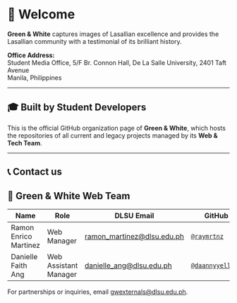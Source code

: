 # 🏹 Welcome

**Green & White** captures images of Lasallian excellence and provides the Lasallian community with a testimonial of its brilliant history.

**Office Address:**  
Student Media Office, 5/F Br. Connon Hall, De La Salle University, 2401 Taft Avenue  
Manila, Philippines

---

## 🎓 Built by Student Developers

This is the official GitHub organization page of **Green & White**, which hosts the repositories of all current and legacy projects managed by its **Web & Tech Team**.

---

## 📞 Contact us

## 👥 Green & White Web Team

| **Name**                 | **Role**                 | **DLSU Email**                      | **GitHub**        |
|--------------------------|---------------------------|--------------------------------------|-------------------|
| Ramon Enrico Martinez    | Web Manager               | ramon_martinez@dlsu.edu.ph          | [`@raymrtnz`](https://github.com/raymrtnz)       |
| Danielle Faith Ang       | Web Assistant Manager     | danielle_ang@dlsu.edu.ph            | [`@daannyyelllaa`](https://github.com/daannyyelllaa)  |

For partnerships or inquiries, email [gwexternals@dlsu.edu.ph](mailto:gwexternals@dlsu.edu.ph).
